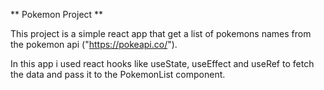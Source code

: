 ** Pokemon Project **

This project is a simple react app that get a list of pokemons names from the pokemon api ("https://pokeapi.co/").

In this app i used react hooks like useState, useEffect and useRef to fetch the data and pass it to the PokemonList component.
